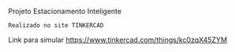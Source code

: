 Projeto Estacionamento Inteligente




    
    Realizado no site TINKERCAD
    
    
  Link para simular https://www.tinkercad.com/things/kc0zqX45ZYM
